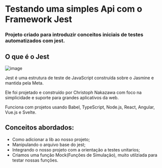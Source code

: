 # Testando uma simples Api com o Framework Jest
### Projeto criado para introduzir conceitos iniciais de testes automatizados com jest. 

## O que é o Jest 
![image](https://user-images.githubusercontent.com/61159959/214836710-c2166d1b-5993-4f3e-acaf-26d9ca20ca5b.png)

<p>Jest é uma estrutura de teste de JavaScript construída sobre o Jasmine e mantida pela Meta.</p>
<p>Ele foi projetado e construído por Christoph Nakazawa com foco na simplicidade e suporte para grandes aplicativos da web.</p>
<p>Funciona com projetos usando Babel, TypeScript, Node.js, React, Angular, Vue.js e Svelte. </p>

## Conceitos abordados: 

- Como adicionar a lib ao nosso projeto;
- Manipulando o arquivo base do jest;
- Integrando o nosso projeto com a orientação a testes unitarios; 
- Criamos uma função Mock(Funções de Simulação), muito utilziada para testar nossas funções.

